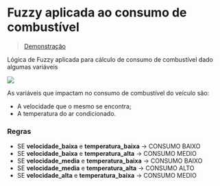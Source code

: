 # Fuzzy aplicada ao consumo de combustível

> [Demonstração](https://colab.research.google.com/drive/1VwlnyPma-wm0pDFUwLpdVJp2jeaozaG1)

Lógica de Fuzzy aplicada para cálculo de consumo de combustível dado algumas variáveis

![](https://i.imgur.com/ElfCtsT.png)

As variáveis que impactam no consumo de combustível do veículo são:

- A velocidade que o mesmo se encontra;
- A temperatura do ar condicionado.

### Regras

- SE **velocidade_baixa** e **temperatura_baixa** → CONSUMO BAIXO
- SE **velocidade_baixa** e **temperatura_alta** → CONSUMO MEDIO
- SE **velocidade_media** e **temperatura_baixa** → CONSUMO BAIXO
- SE **velocidade_media** e **temperatura_alta** → CONSUMO ALTO
- SE **velocidade_alta** e **temperatura_baixa** → CONSUMO MEDIO
